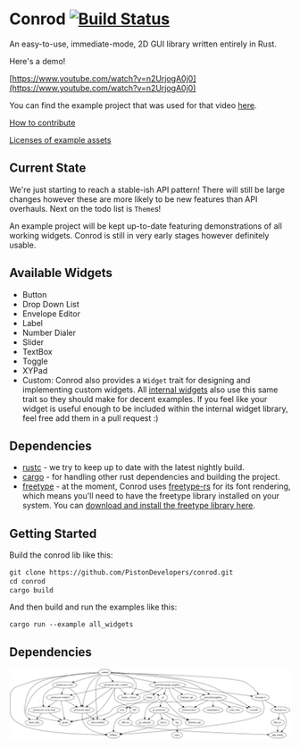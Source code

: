 # Conrod [![Build Status](https://travis-ci.org/PistonDevelopers/conrod.svg?branch=master)](https://travis-ci.org/PistonDevelopers/conrod)

An easy-to-use, immediate-mode, 2D GUI library written entirely in Rust.

Here's a demo!

[https://www.youtube.com/watch?v=n2UrjogA0j0](https://www.youtube.com/watch?v=n2UrjogA0j0)

You can find the example project that was used for that video [here](https://github.com/PistonDevelopers/conrod/blob/master/examples/all_widgets.rs).

[How to contribute](https://github.com/PistonDevelopers/piston/blob/master/CONTRIBUTING.md)

[Licenses of example assets](https://github.com/PistonDevelopers/conrod/issues/319)

Current State
-------------

We're just starting to reach a stable-ish API pattern! There will still be large changes however these are more likely to be new features than API overhauls. Next on the todo list is `Theme`s!

An example project will be kept up-to-date featuring demonstrations of all working widgets. Conrod is still in very early stages however definitely usable.

Available Widgets
-----------------

- Button
- Drop Down List
- Envelope Editor
- Label
- Number Dialer
- Slider
- TextBox
- Toggle
- XYPad
- Custom: Conrod also provides a `Widget` trait for designing and implementing custom widgets. All [internal widgets](https://github.com/PistonDevelopers/conrod/blob/master/src/widget) also use this same trait so they should make for decent examples. If you feel like your widget is useful enough to be included within the internal widget library, feel free add them in a pull request :)

Dependencies
------------

- [rustc](http://www.rust-lang.org/) - we try to keep up to date with the latest nightly build.
- [cargo](https://github.com/rust-lang/cargo) - for handling other rust dependencies and building the project.
- [freetype](http://www.freetype.org/download.html) - at the moment, Conrod uses [freetype-rs](https://github.com/PistonDevelopers/freetype-rs) for its font rendering, which means you'll need to have the freetype library installed on your system. You can [download and install the freetype library here](http://www.freetype.org/download.html).


Getting Started
---------------

Build the conrod lib like this:

    git clone https://github.com/PistonDevelopers/conrod.git
    cd conrod
    cargo build

And then build and run the examples like this:

    cargo run --example all_widgets

## Dependencies

![dependencies](./Cargo.png)

